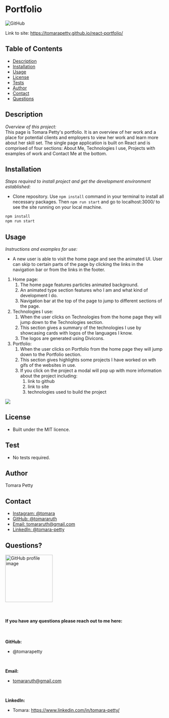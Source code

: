 # Portfolio
![GitHub](https://img.shields.io/badge/license-MIT-green)

Link to site: https://tomarapetty.github.io/react-portfolio/

## Table of Contents
* [Description](#description)
* [Installation](#installation)
* [Usage](#usage)
* [License](#license)
* [Tests](#tests)
* [Author](#author)
* [Contact](#contact)
* [Questions](#questions)


## Description 
*Overview of this project:* <br>
This page is Tomara Petty's portfolio. It is an overview of her work and a place for potential clients and employers to view her work and learn more about her skill set. The single page application is built on React and is comprised of four sections: About Me, Technologies I use, Projects with examples of work and Contact Me at the bottom. 

## Installation
*Steps required to install project and get the development environment established:*
* Clone repository. Use `npm install` command in your terminal to install all necessary packages. Then `npm run start` and go to localhost:3000/ to see the site running on your local machine. 

```bash
npm install
npm run start
```

## Usage
*Instructions and examples for use:* 
* A new user is able to visit the home page and see the animated UI. User can skip to certain parts of the page by clicking the links in the navigation bar or from the links in the footer. 
1. Home page:
    1. The home page features particles animated background. 
    2. An animated type section features who I am and what kind of development I do.   
    3. Navigation bar at the top of the page to jump to different sections of the page.   
2. Technologies I use:
    1. When the user clicks on Technologies from the home page they will jump down to the Technologies section. 
    2. This section gives a summary of the technologies I use by showcasing cards with logos of the languages I know.
    3. The logos are generated using Divicons. 
3. Portfolio:
    1. When the user clicks on Portfolio from the home page they will jump down to the Portfolio section. 
    2. This section gives highlights some projects I have worked on wth gifs of the websites in use. 
    3. If you click on the project a modal will pop up with more information about the project including:
        1. link to github
        2. link to site
        3. technologies used to build the project

<img src="DarkHorse.gif">

## License 
* Built under the MIT licence.

## Test
* No tests required. 

## Author
Tomara Petty 

## Contact 
<ul>
    <li><a href="https://www.instagram.com/tomara/">Instagram: @tomara</a></li>
    <li><a href="https://github.com/tomararuth">GitHub: @tomararuth</a></li>
    <li><a href="mailto:tomararuth@gmail.com">Email: tomararuth@gmail.com</a></li>
    <li><a href="https://www.linkedin.com/in/tomara-petty/">LinkedIn: @tomara-petty</a></li>
</ul>

## Questions?
<p float="left">
<img src="https://avatars0.githubusercontent.com/u/65513543?s=460&u=20bf726727263d5c2cb42b357ae261aff2a38e6e&v=4" alt="GitHub profile image" width="150">
</p>
<br>

#### If you have any questions please reach out to me here:
<br>

**GitHub:**   
* @tomarapetty
 <br>

**Email:** 
* tomararuth@gmail.com 
 <br>

**LinkedIn:** 
* Tomara: https://www.linkedin.com/in/tomara-petty/ 





